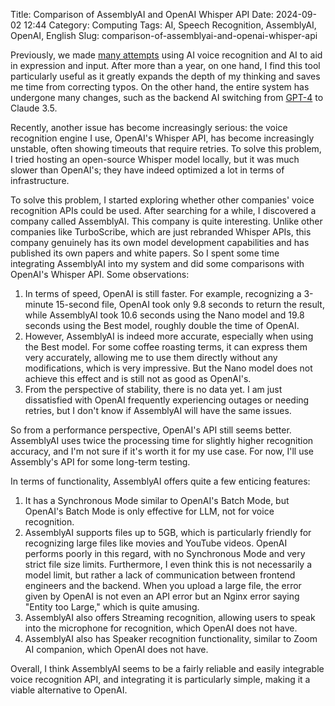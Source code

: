 Title: Comparison of AssemblyAI and OpenAI Whisper API
Date: 2024-09-02 12:44
Category: Computing
Tags: AI, Speech Recognition, AssemblyAI, OpenAI, English
Slug: comparison-of-assemblyai-and-openai-whisper-api

Previously, we made [many attempts](/GPT-API-usage-creation.html) using AI voice recognition and AI to aid in expression and input. After more than a year, on one hand, I find this tool particularly useful as it greatly expands the depth of my thinking and saves me time from correcting typos. On the other hand, the entire system has undergone many changes, such as the backend AI switching from [GPT-4](/GPT-scared-me.html) to Claude 3.5.

Recently, another issue has become increasingly serious: the voice recognition engine I use, OpenAI's Whisper API, has become increasingly unstable, often showing timeouts that require retries. To solve this problem, I tried hosting an open-source Whisper model locally, but it was much slower than OpenAI's; they have indeed optimized a lot in terms of infrastructure.

To solve this problem, I started exploring whether other companies' voice recognition APIs could be used. After searching for a while, I discovered a company called AssemblyAI. This company is quite interesting. Unlike other companies like TurboScribe, which are just rebranded Whisper APIs, this company genuinely has its own model development capabilities and has published its own papers and white papers. So I spent some time integrating AssemblyAI into my system and did some comparisons with OpenAI's Whisper API. Some observations:

1. In terms of speed, OpenAI is still faster. For example, recognizing a 3-minute 15-second file, OpenAI took only 9.8 seconds to return the result, while AssemblyAI took 10.6 seconds using the Nano model and 19.8 seconds using the Best model, roughly double the time of OpenAI.
2. However, AssemblyAI is indeed more accurate, especially when using the Best model. For some coffee roasting terms, it can express them very accurately, allowing me to use them directly without any modifications, which is very impressive. But the Nano model does not achieve this effect and is still not as good as OpenAI's.
3. From the perspective of stability, there is no data yet. I am just dissatisfied with OpenAI frequently experiencing outages or needing retries, but I don't know if AssemblyAI will have the same issues.

So from a performance perspective, OpenAI's API still seems better. AssemblyAI uses twice the processing time for slightly higher recognition accuracy, and I'm not sure if it's worth it for my use case. For now, I'll use Assembly's API for some long-term testing.

In terms of functionality, AssemblyAI offers quite a few enticing features:

1. It has a Synchronous Mode similar to OpenAI's Batch Mode, but OpenAI's Batch Mode is only effective for LLM, not for voice recognition.
2. AssemblyAI supports files up to 5GB, which is particularly friendly for recognizing large files like movies and YouTube videos. OpenAI performs poorly in this regard, with no Synchronous Mode and very strict file size limits. Furthermore, I even think this is not necessarily a model limit, but rather a lack of communication between frontend engineers and the backend. When you upload a large file, the error given by OpenAI is not even an API error but an Nginx error saying "Entity too Large," which is quite amusing.
3. AssemblyAI also offers Streaming recognition, allowing users to speak into the microphone for recognition, which OpenAI does not have.
4. AssemblyAI also has Speaker recognition functionality, similar to Zoom AI companion, which OpenAI does not have.

Overall, I think AssemblyAI seems to be a fairly reliable and easily integrable voice recognition API, and integrating it is particularly simple, making it a viable alternative to OpenAI.